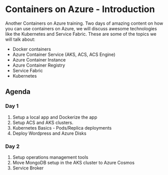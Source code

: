 # Containers on Azure - Introduction

Another Containers on Azure training. 
Two days of amazing content on how you can use containers on Azure, we will discuss awesome technologies like the Kubernetes and Service Fabric.
These are some of the topics we will talk about:

  - Docker containers
  - Azure Container Service (AKS, ACS, ACS Engine)
  - Azure Container Instance
  - Azure Container Registry
  - Service Fabric
  - Kubernetes

## Agenda

### Day 1

1. Setup a local app and Dockerize the app
2. Setup ACS and AKS clusters.
3. Kubernetes Basics - Pods/Replica deployments
4. Deploy Wordpress and Azure Disks

### Day 2

1. Setup operations management tools
2. Move MongoDB setup in the AKS cluster to Azure Cosmos
3. Service Broker

